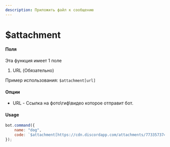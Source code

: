 ```yaml
---
description: Приложить файл к сообщению
---
```


# $attachment

#### Поля

Эта функция имеет 1 поле

1. URL \(Обязательно\)

Пример использования: `$attachment[url]`

#### Опции

* URL - Ссылка на фото\гиф\видео которое отправит бот.

#### Usage

```javascript
bot.command({
    name: "dog",
    code: `$attachment[https://cdn.discordapp.com/attachments/773357374328012840/780585674541105152/20201116_133035.jpg] возьми фотографию собаки!`
});
```

